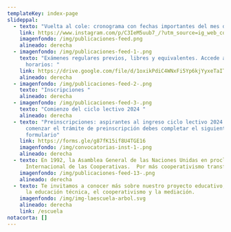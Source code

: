 ```yaml
---
templateKey: index-page
slideppal:
  - texto: "Vuelta al cole: cronograma con fechas importantes del mes de febrero"
    link: https://www.instagram.com/p/C3IeM5uub7_/?utm_source=ig_web_copy_link&igsh=MzRlODBiNWFlZA==
    imagenfondo: /img/publicaciones-feed.png
    alineado: derecha
  - imagenfondo: /img/publicaciones-feed-1-.png
    texto: "Exámenes regulares previos, libres y equivalentes. Accede a los
      horarios: "
    link: https://drive.google.com/file/d/1oxikPdiC4WNxFi5Yp6kjYyxeTaIT_MSq/view?usp=sharing
    alineado: derecha
  - imagenfondo: /img/publicaciones-feed-2-.png
    texto: "Inscripciones "
    alineado: derecha
  - imagenfondo: /img/publicaciones-feed-3-.png
    texto: "Comienzo del ciclo lectivo 2024 "
    alineado: derecha
  - texto: "Preinscripciones: aspirantes al ingreso ciclo lectivo 2024. Para
      comenzar el trámite de preinscripción debes completar el siguiente
      formulario"
    link: https://forms.gle/g87fK15if8U4TGE16
    imagenfondo: /img/convocatorias-inst-1-.png
    alineado: derecha
  - texto: En 1992, la Asamblea General de las Naciones Unidas en proclama Día
      Internacional de las Cooperativas.  Por más cooperativismo transformador!
    imagenfondo: /img/publicaciones-feed-13-.png
    alineado: derecha
  - texto: Te invitamos a conocer más sobre nuestro proyecto educativo,  basado en
      la educación técnica, el cooperativismo y la mediación.
    imagenfondo: /img/img-laescuela-arbol.svg
    alineado: derecha
    link: /escuela
notacorta: []
---
```

